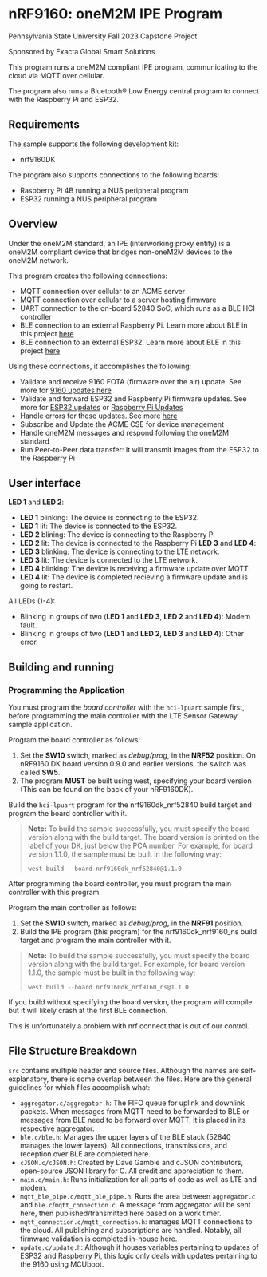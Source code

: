 # nRF9160: oneM2M IPE Program
Pennsylvania State University Fall 2023 Capstone Project

Sponsored by Exacta Global Smart Solutions

This program runs a oneM2M compliant IPE program, communicating to the cloud via MQTT over cellular.

The program also runs a Bluetooth® Low Energy central program to connect with the Raspberry Pi and ESP32.

## Requirements

The sample supports the following development kit:

- nrf9160DK

The program also supports connections to the following boards:

- Raspberry Pi 4B running a NUS peripheral program
- ESP32 running a NUS peripheral program

## Overview

Under the oneM2M standard, an IPE (interworking proxy entity) is a oneM2M compliant device that bridges non-oneM2M devices to the oneM2M network.

This program creates the following connections:

- MQTT connection over cellular to an ACME server
- MQTT connection over cellular to a server hosting firmware
- UART connection to the on-board 52840 SoC, which runs as a BLE HCI controller
- BLE connection to an external Raspberry Pi. Learn more about BLE in this project [here](../../docs/Bluetooth.md)
- BLE connection to an external ESP32. Learn more about BLE in this project [here](../../docs/Bluetooth.md)

Using these connections, it accomplishes the following:

- Validate and receive 9160 FOTA (firmware over the air) update. See more for [9160 updates here](../../docs/9160Update.md)
- Validate and forward ESP32 and Raspberry Pi firmware updates. See more for [ESP32 updates](../../docs/ESP32Update.md) or [Raspberry Pi Updates](../../docs/RpiUpdate.md)
- Handle errors for these updates. See more [here](../../docs/firmwareUpdate.md)
- Subscribe and Update the ACME CSE for device management
- Handle oneM2M messages and respond following the oneM2M standard
- Run Peer-to-Peer data transfer: It will transmit images from the ESP32 to the Raspberry Pi

## User interface
**LED 1** and **LED 2**:
- **LED 1** blinking: The device is connecting to the ESP32.
- **LED 1** lit: The device is connected to the ESP32.
- **LED 2** blining: The device is connecting to the Raspberry Pi
- **LED 2** lit: The device is connected to the Raspberry Pi
**LED 3** and **LED 4**:
- **LED 3** blinking: The device is connecting to the LTE network.
- **LED 3** lit: The device is connected to the LTE network.
- **LED 4** blinking: The device is receiving a firmware update over MQTT.
- **LED 4** lit: The device is completed recieving a firmware update and is going to restart.

All LEDs (1-4):
- Blinking in groups of two (**LED 1** and **LED 3**, **LED 2** and **LED 4**): Modem fault.
- Blinking in groups of two (**LED 1** and **LED 2**, **LED 3** and **LED 4**): Other error.

## Building and running

### Programming the Application

You must program the *board controller* with the `hci-lpuart` sample first, before programming the main controller with the LTE Sensor Gateway sample application.

Program the board controller as follows:

1. Set the **SW10** switch, marked as *debug/prog*, in the **NRF52** position. On nRF9160 DK board version 0.9.0 and earlier versions, the switch was called **SW5**.
2. The program **MUST** be built using west, specifying your board version (This can be found on the back of your nRF9160DK).

Build the `hci-lpuart` program for the nrf9160dk_nrf52840 build target and program the board controller with it.

> **Note:**
> To build the sample successfully, you must specify the board version along with the build target.
> The board version is printed on the label of your DK, just below the PCA number.
> For example, for board version 1.1.0, the sample must be built in the following way:
> ```
> west build --board nrf9160dk_nrf52840@1.1.0
> ```

After programming the board controller, you must program the main controller with this program.

Program the main controller as follows:

1. Set the **SW10** switch, marked as *debug/prog*, in the **NRF91** position.
2. Build the IPE program (this program) for the nrf9160dk_nrf9160_ns build target and program the main controller with it.

> **Note:**
> To build the sample successfully, you must specify the board version along with the build target.
> For example, for board version 1.1.0, the sample must be built in the following way:
> ```
> west build --board nrf9160dk_nrf9160_ns@1.1.0
> ```

If you build without specifying the board version, the program will compile but it will likely crash at the first BLE connection.

This is unfortunately a problem with nrf connect that is out of our control.

## File Structure Breakdown

`src` contains multiple header and source files. Although the names are self-explanatory, there is some overlap between the files. Here are the general guidelines for which files accomplish what:

- `aggregator.c/aggregator.h`: The FIFO queue for uplink and downlink packets. When messages from MQTT need to be forwarded to BLE or messages from BLE need to be forward over MQTT, it is placed in its respective aggregator.
- `ble.c/ble.h`: Manages the upper layers of the BLE stack (52840 manages the lower layers). All connections, transmissions, and reception over BLE are completed here.
- `cJSON.c/cJSON.h`: Created by Dave Gamble and cJSON contributors, open-source JSON library for C. All credit and appreciation to them.
- `main.c/main.h`: Runs initialization for all parts of code as well as LTE and modem.
- `mqtt_ble_pipe.c/mqtt_ble_pipe.h`: Runs the area between `aggregator.c` and `ble.c`/`mqtt_connection.c`. A message from aggregator will be sent here, then published/transmitted here based on a work timer.
- `mqtt_connection.c/mqtt_connection.h`: manages MQTT connections to the cloud. All publishing and subscriptions are handled. Notably, all firmware validation is completed in-house here.
- `update.c/update.h`: Although it houses variables pertaining to updates of ESP32 and Raspberry Pi, this logic only deals with updates pertaining to the 9160 using MCUboot.
